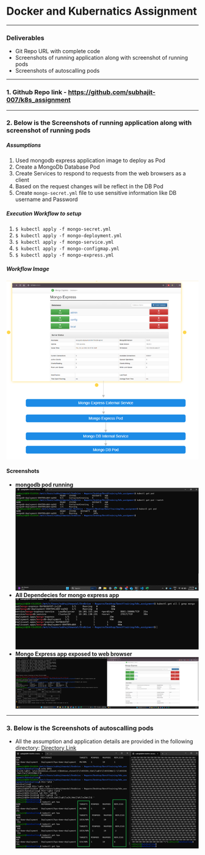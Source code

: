 # Docker and Kubernatics Assignment
---

### Deliverables

* Git Repo URL with complete code
* Screenshots of running application along with screenshot of running pods
* Screenshots of autoscalling pods

---

### 1. Github Repo link - https://github.com/subhajit-007/k8s_assignment
---
### 2. Below is the Screenshots of running application along with screenshot of running pods    

##### Assumptions
1. Used mongodb express application image to deploy as Pod 
2. Create a MongoDb Database Pod
3. Create Services to respond to requests from the web browsers as a client
4. Based on the request changes will be reflect in the DB Pod 
5. Create `mongo-secret.yml` file to use sensitive information like DB username and Password

##### Execution Workflow to setup
1. `$ kubectl apply -f mongo-secret.yml`
2. `$ kubectl apply -f mongo-deployment.yml`
3. `$ kubectl apply -f mongo-service.yml`
4. `$ kubectl apply -f mongo-configmap.yml`
5. `$ kubectl apply -f mongo-express.yml`

##### Workflow Image
![Workflow Image](ScreenShots/App_workflow.png)

#### Screenshots
 * **mongodb pod running**
![mongodb_pod_running](ScreenShots/mongodb_pod_running.png)
* **All Dependecies for mongo express app**
![](ScreenShots/k8s_all.png)
* **Mongo Express app exposed to web browser**
![](ScreenShots/mongo_express_app.png)

---
### 3. Below is the Screenshots of autoscalling pods 
   - All the assumption and application details are provided in the following directory: [Directory Link](AutoScalling)
![Autoscalling](ScreenShots/AutoScalling.png)